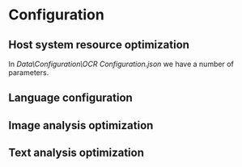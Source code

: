 # Configuration 

## Host system resource optimization

In *Data\Configuration\OCR Configuration.json* we have a number of parameters. 



## Language configuration

## Image analysis optimization

## Text analysis optimization
